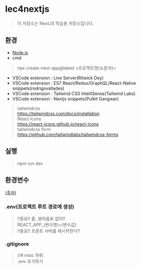 # lec4nextjs

> 이 저장소는 NextJS 학습용 저장소입니다.

## 환경

- [Node.js](https://nodejs.org/en/download)
- cmd
> npx create-next-app@latest <프로젝트명(소문자)><br/>
- VSCode extension : Live Server(Ritwick Dey)
- VSCode extension : ES7 React/Redux/GraphQL/React-Native snippets(rodrigovallades)
- VSCode extension : Tailwind CSS IntelliSense(Tailwind Labs)
- VSCode extension : Nextjs snippets(Pulkit Gangwar)<br/>
> tailwindcss<br/>
> https://tailwindcss.com/docs/installation<br/>
> React Icons <br/>
> https://react-icons.github.io/react-icons<br/>
> tailwindcss form<br/>
> https://github.com/tailwindlabs/tailwindcss-forms<br/>

## 실행

> npm run dev<br/>

## 환경변수
[(출처)](https://velog.io/@rmaomina/react-env)
### .env(프로젝트 루트 경로에 생성)
> !!중요!! 홑, 쌍따옴표 없이!!<br/>
> REACT_APP_(변수명)=(변수값)<br/>
> !!중요!! 프론트 서버를 재시작한다!!
### .gitignore
> //# misc 하위<br/>
> .env 추가하기
